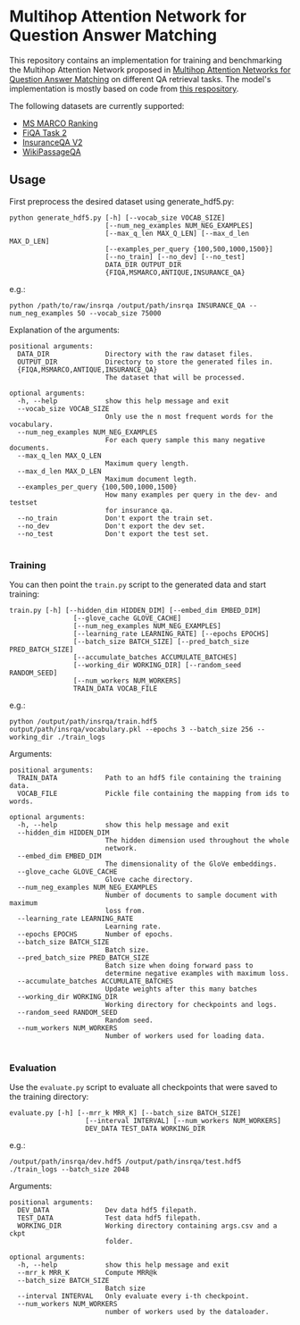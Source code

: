 # Multihop Attention Network for Question Answer Matching
This repository contains an implementation for training and benchmarking the Multihop Attention Network proposed in 
[Multihop Attention Networks for Question Answer Matching](https://dl.acm.org/doi/10.1145/3209978.3210009) on different QA retrieval tasks. The model's implementation is mostly based on code from [this respository](https://github.com/namkhanhtran/nn4nqa/). 


The following datasets are currently supported:
* [MS MARCO Ranking](http://www.msmarco.org/dataset.aspx)
* [FiQA Task 2](https://sites.google.com/view/fiqa/home)
* [InsuranceQA V2](https://github.com/shuzi/insuranceQA)
* [WikiPassageQA](https://sites.google.com/site/lyangwww/code-data)

## Usage
First preprocess the desired dataset using generate_hdf5.py:
```
python generate_hdf5.py [-h] [--vocab_size VOCAB_SIZE]
                        [--num_neg_examples NUM_NEG_EXAMPLES]
                        [--max_q_len MAX_Q_LEN] [--max_d_len MAX_D_LEN]
                        [--examples_per_query {100,500,1000,1500}]
                        [--no_train] [--no_dev] [--no_test]
                        DATA_DIR OUTPUT_DIR
                        {FIQA,MSMARCO,ANTIQUE,INSURANCE_QA}
```
e.g.:
```
python /path/to/raw/insrqa /output/path/insrqa INSURANCE_QA --num_neg_examples 50 --vocab_size 75000
```
Explanation of the arguments:
```
positional arguments:
  DATA_DIR              Directory with the raw dataset files.
  OUTPUT_DIR            Directory to store the generated files in.
  {FIQA,MSMARCO,ANTIQUE,INSURANCE_QA}
                        The dataset that will be processed.

optional arguments:
  -h, --help            show this help message and exit
  --vocab_size VOCAB_SIZE
                        Only use the n most frequent words for the vocabulary.
  --num_neg_examples NUM_NEG_EXAMPLES
                        For each query sample this many negative documents.
  --max_q_len MAX_Q_LEN
                        Maximum query length.
  --max_d_len MAX_D_LEN
                        Maximum document legth.
  --examples_per_query {100,500,1000,1500}
                        How many examples per query in the dev- and testset
                        for insurance qa.
  --no_train            Don't export the train set.
  --no_dev              Don't export the dev set.
  --no_test             Don't export the test set.
```
#
### Training
You can then point the `train.py` script to the generated data and start training: 
```
train.py [-h] [--hidden_dim HIDDEN_DIM] [--embed_dim EMBED_DIM]
                [--glove_cache GLOVE_CACHE]
                [--num_neg_examples NUM_NEG_EXAMPLES]
                [--learning_rate LEARNING_RATE] [--epochs EPOCHS]
                [--batch_size BATCH_SIZE] [--pred_batch_size PRED_BATCH_SIZE]
                [--accumulate_batches ACCUMULATE_BATCHES]
                [--working_dir WORKING_DIR] [--random_seed RANDOM_SEED]
                [--num_workers NUM_WORKERS]
                TRAIN_DATA VOCAB_FILE
```
e.g.:
```
python /output/path/insrqa/train.hdf5 output/path/insrqa/vocabulary.pkl --epochs 3 --batch_size 256 --working_dir ./train_logs
```
Arguments:
```
positional arguments:
  TRAIN_DATA            Path to an hdf5 file containing the training data.
  VOCAB_FILE            Pickle file containing the mapping from ids to words.

optional arguments:
  -h, --help            show this help message and exit
  --hidden_dim HIDDEN_DIM
                        The hidden dimension used throughout the whole
                        network.
  --embed_dim EMBED_DIM
                        The dimensionality of the GloVe embeddings.
  --glove_cache GLOVE_CACHE
                        Glove cache directory.
  --num_neg_examples NUM_NEG_EXAMPLES
                        Number of documents to sample document with maximum
                        loss from.
  --learning_rate LEARNING_RATE
                        Learning rate.
  --epochs EPOCHS       Number of epochs.
  --batch_size BATCH_SIZE
                        Batch size.
  --pred_batch_size PRED_BATCH_SIZE
                        Batch size when doing forward pass to
                        determine negative examples with maximum loss.
  --accumulate_batches ACCUMULATE_BATCHES
                        Update weights after this many batches
  --working_dir WORKING_DIR
                        Working directory for checkpoints and logs.
  --random_seed RANDOM_SEED
                        Random seed.
  --num_workers NUM_WORKERS
                        Number of workers used for loading data.
```
#
### Evaluation
Use the `evaluate.py` script to evaluate all checkpoints that were saved to the training directory:
```
evaluate.py [-h] [--mrr_k MRR_K] [--batch_size BATCH_SIZE]
                   [--interval INTERVAL] [--num_workers NUM_WORKERS]
                   DEV_DATA TEST_DATA WORKING_DIR
```

e.g.:
```
/output/path/insrqa/dev.hdf5 /output/path/insrqa/test.hdf5 ./train_logs --batch_size 2048
```
Arguments:
```
positional arguments:
  DEV_DATA              Dev data hdf5 filepath.
  TEST_DATA             Test data hdf5 filepath.
  WORKING_DIR           Working directory containing args.csv and a ckpt
                        folder.

optional arguments:
  -h, --help            show this help message and exit
  --mrr_k MRR_K         Compute MRR@k
  --batch_size BATCH_SIZE
                        Batch size
  --interval INTERVAL   Only evaluate every i-th checkpoint.
  --num_workers NUM_WORKERS
                        number of workers used by the dataloader.
```

